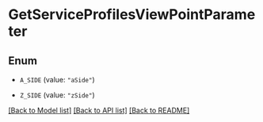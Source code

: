 # GetServiceProfilesViewPointParameter

## Enum


* `A_SIDE` (value: `"aSide"`)

* `Z_SIDE` (value: `"zSide"`)


[[Back to Model list]](../README.md#documentation-for-models) [[Back to API list]](../README.md#documentation-for-api-endpoints) [[Back to README]](../README.md)


